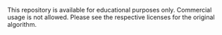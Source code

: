 This repository is available for educational purposes only. Commercial usage is not allowed. Please see the respective licenses for the original algorithm.